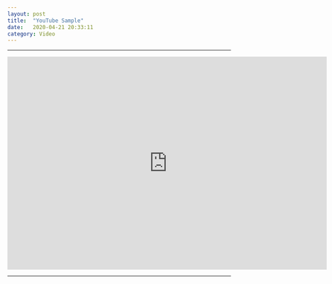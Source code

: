 ```yaml
---
layout: post
title:  "YouTube Sample"
date:   2020-04-21 20:33:11
category: Video
---
```


---
<iframe class="madtinker_main" width="720" height="480" src="https://www.youtube.com/embed/y78W8e_zeTg" align="center" frameborder="0" allow="accelerometer; autoplay; encrypted-media; gyroscope; picture-in-picture" allowfullscreen></iframe>

---
